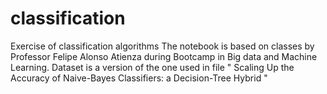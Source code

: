 # classification
Exercise of classification algorithms
The notebook is based on classes by Professor Felipe Alonso Atienza during Bootcamp in Big data and Machine Learning.
Dataset is a version of the one used in file " Scaling Up the Accuracy of Naive-Bayes Classifiers: a Decision-Tree Hybrid "
